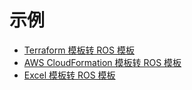 # 示例

- [Terraform 模板转 ROS 模板](/zh-cn/example-tf)
- [AWS CloudFormation 模板转 ROS 模板](/zh-cn/example-aws)
- [Excel 模板转 ROS 模板](/zh-cn/example-excel)
